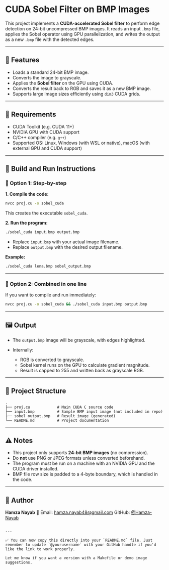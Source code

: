 # CUDA Sobel Filter on BMP Images

This project implements a **CUDA-accelerated Sobel filter** to perform edge detection on 24-bit uncompressed BMP images. It reads an input `.bmp` file, applies the Sobel operator using GPU parallelization, and writes the output as a new `.bmp` file with the detected edges.

---

## 📌 Features

- Loads a standard 24-bit BMP image.
- Converts the image to grayscale.
- Applies the **Sobel filter** on the GPU using CUDA.
- Converts the result back to RGB and saves it as a new BMP image.
- Supports large image sizes efficiently using `dim3` CUDA grids.

---

## 🧰 Requirements

- CUDA Toolkit (e.g. CUDA 11+)
- NVIDIA GPU with CUDA support
- C/C++ compiler (e.g. `g++`)
- Supported OS: Linux, Windows (with WSL or native), macOS (with external GPU and CUDA support)

---

## 🔧 Build and Run Instructions

### 🔹 Option 1: Step-by-step

**1. Compile the code:**

```bash
nvcc proj.cu -o sobel_cuda
````

This creates the executable `sobel_cuda`.

**2. Run the program:**

```bash
./sobel_cuda input.bmp output.bmp
```

* Replace `input.bmp` with your actual image filename.
* Replace `output.bmp` with the desired output filename.

**Example:**

```bash
./sobel_cuda lena.bmp sobel_output.bmp
```

---

### 🔹 Option 2: Combined in one line

If you want to compile and run immediately:

```bash
nvcc proj.cu -o sobel_cuda && ./sobel_cuda input.bmp output.bmp
```

---

## 🖼️ Output

* The `output.bmp` image will be grayscale, with edges highlighted.
* Internally:

  * RGB is converted to grayscale.
  * Sobel kernel runs on the GPU to calculate gradient magnitude.
  * Result is capped to 255 and written back as grayscale RGB.

---

## 📂 Project Structure

```
.
├── proj.cu            # Main CUDA C source code
├── input.bmp          # Sample BMP input image (not included in repo)
├── sobel_output.bmp   # Result image (generated)
└── README.md          # Project documentation
```

---

## ⚠️ Notes

* This project only supports **24-bit BMP images** (no compression).
* Do **not** use PNG or JPEG formats unless converted beforehand.
* The program must be run on a machine with an NVIDIA GPU and the CUDA driver installed.
* BMP file row size is padded to a 4-byte boundary, which is handled in the code.

---

## 👤 Author

**Hamza Nayab**
📧 Email: [hamza.nayab48@gmail.com](mailto:hamza.nayab48@gmail.com)
GitHub: [@Hamza-Nayab](https://github.com/Hamza-Nayab)

```

---

✅ You can now copy this directly into your `README.md` file. Just remember to update `@yourusername` with your GitHub handle if you'd like the link to work properly.

Let me know if you want a version with a Makefile or demo image suggestions.
```
